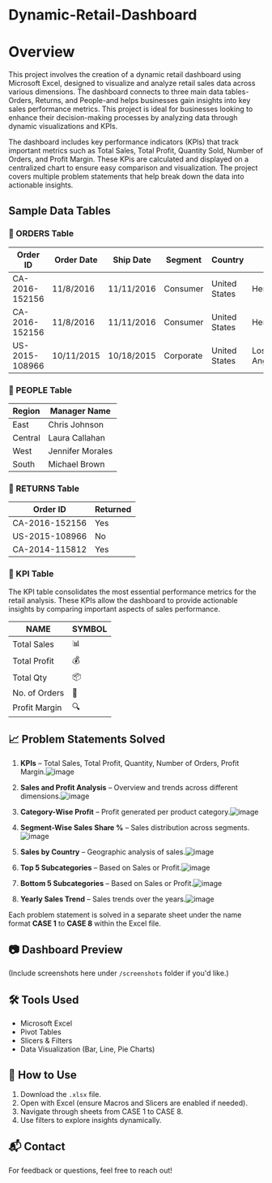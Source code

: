 # Dynamic-Retail-Dashboard
# Overview
This project involves the creation of a dynamic retail dashboard using Microsoft Excel, designed to visualize and analyze retail sales data across various dimensions. The dashboard connects to three main data tables-Orders, Returns, and People-and helps businesses gain insights into key sales performance metrics. This project is ideal for businesses looking to enhance their decision-making processes by analyzing data through dynamic visualizations and KPIs.

The dashboard includes key performance indicators (KPls) that track important metrics such as Total Sales, Total Profit, Quantity Sold, Number of Orders, and Profit Margin. These KPis are calculated and displayed on a centralized chart to ensure easy comparison and visualization. The project covers multiple problem statements that help break down the data into actionable insights.

## Sample Data Tables 

### 🧾 ORDERS Table

| Order ID       | Order Date | Ship Date  | Segment   | Country       | City        | State        | Category   | Sub-Category | Sales  | Quantity | Profit |
|----------------|------------|------------|-----------|---------------|-------------|--------------|------------|--------------|--------|----------|--------|
| CA-2016-152156 | 11/8/2016  | 11/11/2016 | Consumer  | United States | Henderson   | Kentucky     | Furniture  | Bookcases    | 261.96 | 2        | 41.91  |
| CA-2016-152156 | 11/8/2016  | 11/11/2016 | Consumer  | United States | Henderson   | Kentucky     | Furniture  | Chairs       | 731.94 | 3        | 219.58 |
| US-2015-108966 | 10/11/2015 | 10/18/2015 | Corporate | United States | Los Angeles | California   | Technology | Phones       | 957.58 | 5        | 145.96 |

### 👥 PEOPLE Table

| Region  | Manager Name     |
|---------|------------------|
| East    | Chris Johnson    |
| Central | Laura Callahan   |
| West    | Jennifer Morales |
| South   | Michael Brown    |

### 🔁 RETURNS Table

| Order ID       | Returned |
|----------------|----------|
| CA-2016-152156 | Yes      |
| US-2015-108966 | No       |
| CA-2014-115812 | Yes      |

### 📌 KPI Table

The KPI table consolidates the most essential performance metrics for the retail analysis. These KPIs allow the dashboard to provide actionable insights by comparing important aspects of sales performance.

| NAME           | SYMBOL |
|----------------|--------|
| Total Sales    | 📊     |
| Total Profit   | 💰     |
| Total Qty      | 📦     |
| No. of Orders  | 🛒     |
| Profit Margin  | 🔍     |


## 📈 Problem Statements Solved

1. **KPIs** – Total Sales, Total Profit, Quantity, Number of Orders, Profit Margin.![image](https://github.com/user-attachments/assets/61723367-563c-4e07-a729-91a0a1b3b3dc)

2. **Sales and Profit Analysis** – Overview and trends across different dimensions.![image](https://github.com/user-attachments/assets/f883a4a2-734f-417f-bb57-39d1226ca8af)

3. **Category-Wise Profit** – Profit generated per product category.![image](https://github.com/user-attachments/assets/52e793a1-9bb7-40e8-bee3-cbd0cd84aaf9)

4. **Segment-Wise Sales Share %** – Sales distribution across segments.![image](https://github.com/user-attachments/assets/0ee784ea-e142-4798-82d4-35788c01fbbb)

5. **Sales by Country** – Geographic analysis of sales.![image](https://github.com/user-attachments/assets/8e050301-d1a7-4ad7-a262-23bc1c1a0e3f)

6. **Top 5 Subcategories** – Based on Sales or Profit.![image](https://github.com/user-attachments/assets/544aabda-796a-48eb-89a2-f0cf223ab8f5)

7. **Bottom 5 Subcategories** – Based on Sales or Profit.![image](https://github.com/user-attachments/assets/2c276104-c34e-4f38-9130-45b2f4625ca3)

8. **Yearly Sales Trend** – Sales trends over the years.![image](https://github.com/user-attachments/assets/7b850b37-636a-47fb-8fcf-4a7e03b26252)

Each problem statement is solved in a separate sheet under the name format **CASE 1** to **CASE 8** within the Excel file.

## 📷 Dashboard Preview

(Include screenshots here under `/screenshots` folder if you'd like.)

## 🛠️ Tools Used

- Microsoft Excel
- Pivot Tables
- Slicers & Filters
- Data Visualization (Bar, Line, Pie Charts)

## 📌 How to Use

1. Download the `.xlsx` file.
2. Open with Excel (ensure Macros and Slicers are enabled if needed).
3. Navigate through sheets from CASE 1 to CASE 8.
4. Use filters to explore insights dynamically.

## 📬 Contact

For feedback or questions, feel free to reach out!

